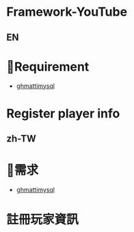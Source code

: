 # Framework-YouTube

## EN
# 🔐Requirement
- [ghmattimysql](https://github.com/GHMatti/ghmattimysql/releases)

# Register player info

## zh-TW
# 🔐需求
- [ghmattimysql](https://github.com/GHMatti/ghmattimysql/releases)

# 註冊玩家資訊